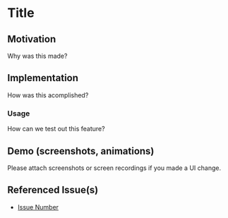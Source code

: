 # Title

## Motivation

Why was this made?

## Implementation

How was this acomplished?

### Usage

How can we test out this feature?

## Demo (screenshots, animations)

Please attach screenshots or screen recordings if you made a UI change.

## Referenced Issue(s)

- [Issue Number](Link)
